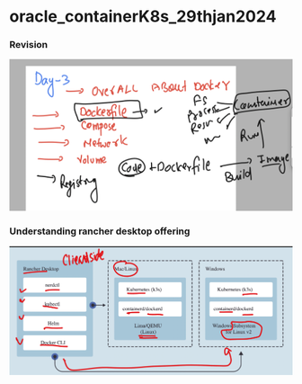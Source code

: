 # oracle_containerK8s_29thjan2024

### Revision 

<img src="rev.png">

### Understanding rancher desktop offering 

<img src="rancher.png">

